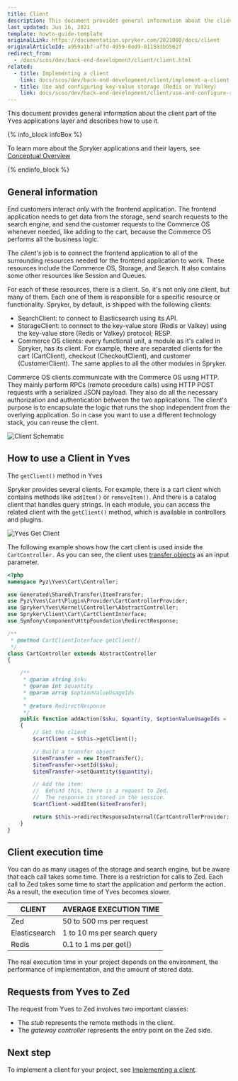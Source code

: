 ```yaml
---
title: Client
description: This document provides general information about the client part of the Yves applications layer and describes how to use it.
last_updated: Jun 16, 2021
template: howto-guide-template
originalLink: https://documentation.spryker.com/2021080/docs/client
originalArticleId: a959a1bf-affd-4959-8ed9-811583b5562f
redirect_from:
  - /docs/scos/dev/back-end-development/client/client.html
related:
  - title: Implementing a client
    link: docs/scos/dev/back-end-development/client/implement-a-client.html
  - title: Use and configuring key-value storage (Redis or Valkey)
    link: docs/scos/dev/back-end-development/client/use-and-configure-redis-as-a-key-value-storage.html
---
```


This document provides general information about the client part of the Yves applications layer and describes how to use it.

{% info_block infoBox %}

To learn more about the Spryker applications and their layers, see [Conceptual Overview](/docs/dg/dev/architecture/conceptual-overview.html)

{% endinfo_block %}

## General information

End customers interact only with the frontend application. The frontend application needs to get data from the storage, send search requests to the search engine, and send the customer requests to the Commerce OS whenever needed, like adding to the cart, because the Commerce OS performs all the business logic.

The *client's* job is to connect the frontend application to all of the surrounding resources needed for the frontend application to work. These resources include the Commerce OS, Storage, and Search. It also contains some other resources like Session and Queues.

For each of these resources, there is a client. So, it's not only one client, but many of them. Each one of them is responsible for a specific resource or functionality. Spryker, by default, is shipped with the following clients:

- SearchClient: to connect to Elasticsearch using its API.
- StorageClient: to connect to the key-value store (Redis or Valkey) using the key-value store (Redis or Valkey) protocol; RESP.
- Commerce OS clients: every functional unit, a module as it's called in Spryker, has its client. For example, there are separated clients for the cart (CartClient), checkout (CheckoutClient), and customer (CustomerClient). The same applies to all the other modules in Spryker.

Commerce OS clients communicate with the Commerce OS using HTTP. They mainly perform RPCs (remote procedure calls) using HTTP POST requests with a serialized JSON payload. They also do all the necessary authorization and authentication between the two applications.
The client's purpose is to encapsulate the logic that runs the shop independent from the overlying application. So in case you want to use a different technology stack, you can reuse the client.

![Client Schematic](https://spryker.s3.eu-central-1.amazonaws.com/docs/Developer+Guide/Yves/Client/client-schematic.png)


## How to use a Client in Yves

The `getClient()` method in Yves

Spryker provides several clients. For example, there is a cart client which contains methods like `addItem()` or `removeItem()`. And there is a catalog client that handles query strings. In each module, you can access the related client with the `getClient()` method, which is available in controllers and plugins.

![Yves Get Client](https://spryker.s3.eu-central-1.amazonaws.com/docs/Developer+Guide/Yves/Client/yves-getclient.png)

The following example shows how the cart client is used inside the `CartController.` As you can see, the client uses [transfer objects](/docs/dg/dev/backend-development/data-manipulation/data-ingestion/structural-preparations/create-use-and-extend-the-transfer-objects.html) as an input parameter.

```php
<?php
namespace Pyz\Yves\Cart\Controller;

use Generated\Shared\Transfer\ItemTransfer;
use Pyz\Yves\Cart\Plugin\Provider\CartControllerProvider;
use Spryker\Yves\Kernel\Controller\AbstractController;
use Spryker\Client\Cart\CartClientInterface;
use Symfony\Component\HttpFoundation\RedirectResponse;

/**
 * @method CartClientInterface getClient()
 */
class CartController extends AbstractController
{

    /**
     * @param string $sku
     * @param int $quantity
     * @param array $optionValueUsageIds
     *
     * @return RedirectResponse
     */
    public function addAction($sku, $quantity, $optionValueUsageIds = [])
    {
        // Get the client
        $cartClient = $this->getClient();

        // Build a transfer object
        $itemTransfer = new ItemTransfer();
        $itemTransfer->setId($sku);
        $itemTransfer->setQuantity($quantity);

        // Add the item:
        //  Behind this, there is a request to Zed.
        //  The response is stored in the session.
        $cartClient->addItem($itemTransfer);

        return $this->redirectResponseInternal(CartControllerProvider::ROUTE_CART);
    }
}
```

## Client execution time

You can do as many usages of the storage and search engine, but be aware that each call takes some time. There is a restriction for calls to Zed. Each call to Zed takes some time to start the application and perform the action. As a result, the execution time of Yves becomes slower.

| CLIENT        | AVERAGE EXECUTION TIME          |
| ------------- | --------------------------- |
| Zed           | 50 to 500 ms per request    |
| Elasticsearch | 1 to 10 ms per search query |
| Redis         | 0.1 to 1 ms per get()       |

The real execution time in your project depends on the environment, the performance of implementation, and the amount of stored data.

## Requests from Yves to Zed

The request from Yves to Zed involves two important classes:

- The *stub* represents the remote methods in the client.
- The *gateway controller* represents the entry point on the Zed side.

## Next step

To implement a client for your project, see [Implementing a client](/docs/dg/dev/backend-development/client/implement-a-client.html).
